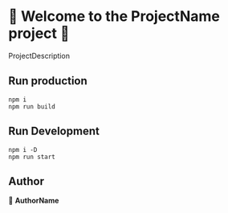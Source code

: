 # 👋 Welcome to the ProjectName project 👋

  ProjectDescription

## Run production  

```shell
npm i
npm run build
```

## Run Development  

```shell
npm i -D
npm run start
```
  
## Author  

👤 **AuthorName**  
